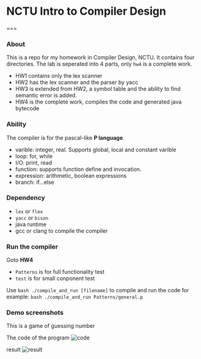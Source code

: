 # NCTU Intro to Compiler Design
===

### About

This is a repo for my homework in Compiler Design, NCTU. It contains four directories.
The lab is seperated into 4 parts, only `hw4` is a complete work.

+ HW1 contains only the lex scanner
+ HW2 has the lex scanner and the parser by yacc
+ HW3 is extended from HW2, a symbol table and the ability to find semantic error is added.
+ HW4 is the complete work, compiles the code and generated java bytecode

### Ability

The compiler is for the pascal-like **P language**.

+ varible: integer, real. Supports global, local and constant varible
+ loop: for, while
+ I/O: print, read
+ function: supports function define and invocation.
+ expression: arithmetic, boolean expressions
+ branch: if...else

### Dependency

+ `lex` or `flex`
+ `yacc` or `bison`
+ java runtime
+ gcc or clang to compile the compiler

### Run the compiler

Goto **HW4**

+ `Patterns` is for full functionality test
+ `test` is for small conponent test

Use `bash ./compile_and_run [filename]` to compile and run the code
for example: `bash ./compile_and_run Patterns/general.p`

### Demo screenshots

This is a game of guessing number

The code of the program
![code](https://raw.githubusercontent.com/daniel0076/NCTU-Compiler/master/hw4/screenshots/code.png)

result
![result](https://raw.githubusercontent.com/daniel0076/NCTU-Compiler/master/hw4/screenshots/result.png)

